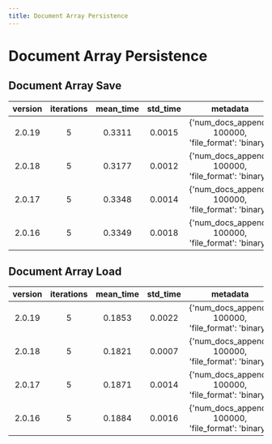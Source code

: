 ```yaml
---
title: Document Array Persistence
---
```

# Document Array Persistence

## Document Array Save

| version | iterations | mean_time | std_time | metadata |
| :---: | :---: | :---: | :---: | :---: |
| 2.0.19 | 5 | 0.3311 | 0.0015 | {'num_docs_append': 100000, 'file_format': 'binary'} |
| 2.0.18 | 5 | 0.3177 | 0.0012 | {'num_docs_append': 100000, 'file_format': 'binary'} |
| 2.0.17 | 5 | 0.3348 | 0.0014 | {'num_docs_append': 100000, 'file_format': 'binary'} |
| 2.0.16 | 5 | 0.3349 | 0.0018 | {'num_docs_append': 100000, 'file_format': 'binary'} |
## Document Array Load

| version | iterations | mean_time | std_time | metadata |
| :---: | :---: | :---: | :---: | :---: |
| 2.0.19 | 5 | 0.1853 | 0.0022 | {'num_docs_append': 100000, 'file_format': 'binary'} |
| 2.0.18 | 5 | 0.1821 | 0.0007 | {'num_docs_append': 100000, 'file_format': 'binary'} |
| 2.0.17 | 5 | 0.1871 | 0.0014 | {'num_docs_append': 100000, 'file_format': 'binary'} |
| 2.0.16 | 5 | 0.1884 | 0.0016 | {'num_docs_append': 100000, 'file_format': 'binary'} |
